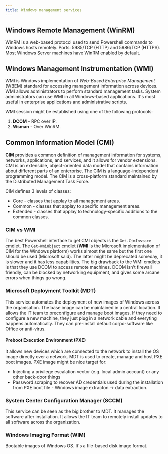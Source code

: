 ```yaml
---
title: Windows management services
---
```


## Windows Remote Management (WinRM)
WinRM is a web-based protocol used to send Powershell commands to Windows hosts remotely. Ports: 5985/TCP (HTTP) and 5986/TCP (HTTPS). Most Windows Server machines have WinRM enabled by default.

## Windows Management Instrumentation (WMI)
WMI is Windows implementation of _Web-Based Enterprise Management_ (WBEM) standard for accessing management information across devices. WMI allows administrators to perform standard management tasks. System administrators can use WMI in all Windows-based applications. It's most useful in enterprise applications and administrative scripts.

WMI session might be established using one of the following protocols:

1. **DCOM**  - RPC over IP.
2. **Wsman** - Over WinRM.  

## Common Information Model (CMI)
**CIM** provides a common definition of management information for systems, networks, applications, and services, and it allows for vendor extensions. CMI is an extensible, object-oriented data model that contains information about different parts of an enterprise. The CIM is a language-independent programming model. The CIM is a cross-platform standard maintained by the Distributed Management Task Force.

CIM defines 3 levels of classes:

* Core - classes that applay to all management areas.
* Common - classes that applay to specific management areas.
* Extended - classes that applay to technology-specific additions to the common classes.

### CIM vs WMI
The best Powershell interface to get CMI objects is the `Get-CimInstace` cmdlet. The `Get-WmiObject` cmdlet (**WMI** is the Microsoft implementation of CIM for the Windows platform) works almost the same but the first one should be used (Microsoft said). The latter might be deprecated someday, it is slower and it has less capabilities. The big drawback to the WMI cmdlets is that they use DCOM to access remote machines. DCOM isn’t firewall friendly, can be blocked by networking equipment, and gives some arcane errors when things go wrong.

### Microsoft Deployment Toolkit (MDT)
This service automates the deployment of new images of Windows across the organisation. The base image can be maintained in a central location. It allows the IT team to preconfigure and manage boot images. If they need to configure a new machine, they just plug in a network cable and everyting happens automatically. They can pre-install default corpo-software like Office or anti-virus.

#### Preboot Execution Environment (PXE)
It allows new devices which are connected to the network to install the OS image directly over a network. MDT is used to create, manage and host PXE boot images. PXE image might be nice target for:

* Injecting a privilege escalation vector (e.g. local admin account) or any other back-door things
* Password scraping to recover AD credentials used during the installation from PXE boot file - Windows image extracton -> data extraction.

### System Center Configuration Manager (SCCM)
This service can be seen as the big brother to MDT. It manages the software after installation. It allows the IT team to remotely install updates to all software across the organization.

### Windows Imaging Format (WIM)
Bootable images of Windows OS. It's a file-based disk image format.
